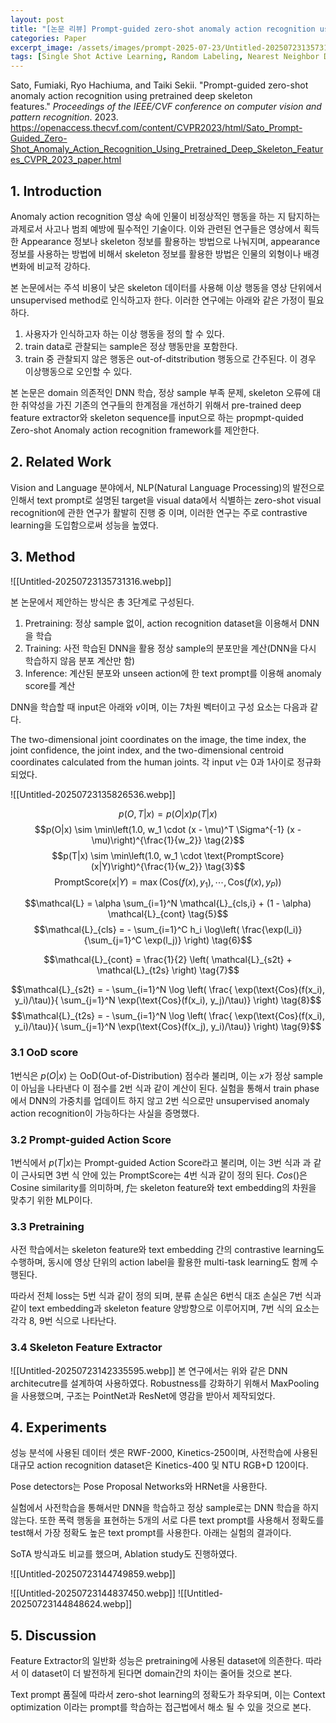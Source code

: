 ```yaml
---
layout: post
title: "[논문 리뷰] Prompt-guided zero-shot anomaly action recognition using pretrained deep skeleton features"
categories: Paper
excerpt_image: /assets/images/prompt-2025-07-23/Untitled-20250723135731316.webp
tags: [Single Shot Active Learning, Random Labeling, Nearest Neighbor Distance]
---
```


Sato, Fumiaki, Ryo Hachiuma, and Taiki Sekii. "Prompt-guided zero-shot anomaly action recognition using pretrained deep skeleton features." _Proceedings of the IEEE/CVF conference on computer vision and pattern recognition_. 2023. https://openaccess.thecvf.com/content/CVPR2023/html/Sato_Prompt-Guided_Zero-Shot_Anomaly_Action_Recognition_Using_Pretrained_Deep_Skeleton_Features_CVPR_2023_paper.html


## 1. Introduction

Anomaly action recognition 영상 속에 인물이 비정상적인 행동을 하는 지 탐지하는 과제로서 사고나 범죄 예방에 필수적인 기술이다. 이와 관련된 연구들은 영상에서 획득한 Appearance 정보나 skeleton 정보를 활용하는 방법으로 나눠지며, appearance 정보를 사용하는 방법에 비해서 skeleton 정보를 활용한 방법은 인물의 외형이나 배경 변화에 비교적 강하다.

본 논문에서는 주석 비용이 낮은 skeleton 데이터를 사용해 이상 행동을 영상 단위에서 unsupervised method로 인식하고자 한다. 이러한 연구에는 아래와 같은 가정이 필요하다. 

1. 사용자가 인식하고자 하는 이상 행동을 정의 할 수 있다.
2. train data로 관찰되는 sample은 정상 행동만을 포함한다.
3. train 중 관찰되지 않은 행동은 out-of-ditstribution 행동으로 간주된다. 이 경우 이상행동으로 오인할 수 있다.

본 논문은 domain 의존적인 DNN 학습, 정상 sample 부족 문제, skeleton 오류에 대한 취약성을 가진 기존의 연구들의 한계점을 개선하기 위해서 pre-trained deep feature extractor와 skeleton sequence를 input으로 하는 propmpt-quided Zero-shot Anomaly action recognition framework를 제안한다.


## 2. Related Work

Vision and Language 분야에서, NLP(Natural Language Processing)의 발전으로 인해서 text prompt로 설명된 target을 visual data에서 식별하는 zero-shot visual recognition에 관한 연구가 활발히 진행 중 이며, 이러한 연구는 주로 contrastive learning을 도입함으로써 성능을 높였다.


## 3. Method

![[Untitled-20250723135731316.webp]]

본 논문에서 제안하는 방식은 총 3단계로 구성된다.
1. Pretraining: 정상 sample 없이, action recognition dataset을 이용해서 DNN을 학습
2. Training: 사전 학습된 DNN을 활용 정상 sample의 분포만을 계산(DNN을 다시 학습하지 않음 분포 계산만 함)
3. Inference: 계산된 분포와 unseen action에 한 text prompt를 이용해 anomaly score를 계산

DNN을 학습할 때 input은 아래와 $v$이며, 이는 7차원 벡터이고 구성 요소는 다음과 같다.

The two-dimensional joint coordinates on the image, the time index, the joint confidence, the joint index, and the two-dimensional centroid coordinates calculated from the human joints. 각 input $v$는 0과 1사이로 정규화 되었다.

![[Untitled-20250723135826536.webp]]

$$p(O,T|x) = p(O|x)p(T|x) \tag{1}$$$$p(O|x) \sim \min\left(1.0, w_1 \cdot (x - \mu)^T \Sigma^{-1} (x - \mu)\right)^{\frac{1}{w_2}} \tag{2}$$$$p(T|x) \sim \min\left(1.0, w_1 \cdot \text{PromptScore}(x|Y)\right)^{\frac{1}{w_2}} \tag{3}$$
$$\text{PromptScore}(x|Y) = \max\left(\text{Cos}(f(x), y_1), \cdots, \text{Cos}(f(x), y_P)\right) \tag{4}$$

$$\mathcal{L} = \alpha \sum_{i=1}^N \mathcal{L}_{cls,i} + (1 - \alpha) \mathcal{L}_{cont} \tag{5}$$
$$\mathcal{L}_{cls} = - \sum_{i=1}^C h_i \log\left( \frac{\exp(l_i)}{\sum_{j=1}^C \exp(l_j)} \right) \tag{6}$$

$$\mathcal{L}_{cont} = \frac{1}{2} \left( \mathcal{L}_{s2t} + \mathcal{L}_{t2s} \right) \tag{7}$$

$$\mathcal{L}_{s2t} = - \sum_{i=1}^N \log \left( \frac{ \exp(\text{Cos}(f(x_i), y_i)/\tau)}{ \sum_{j=1}^N \exp(\text{Cos}(f(x_i), y_j)/\tau)} \right) \tag{8}$$
$$\mathcal{L}_{t2s} = - \sum_{i=1}^N \log \left( \frac{ \exp(\text{Cos}(f(x_i), y_i)/\tau)}{ \sum_{j=1}^N \exp(\text{Cos}(f(x_j), y_i)/\tau)} \right) \tag{9}$$

### 3.1 OoD score

1번식은 $p(O|x)$ 는 OoD(Out-of-Distribution) 점수라 불리며, 이는 $x$가 정상 sample이 아님을 나타낸다 이 점수를 2번 식과 같이 계산이 된다. 실험을 통해서 train phase에서 DNN의 가중치를 업데이트 하지 않고 2번 식으로만 unsupervised anomaly action recognition이 가능하다는 사실을 증명했다.

### 3.2 Prompt-guided Action Score

1번식에서 $p(T|x)$는 Prompt-guided Action Score라고 불리며, 이는 3번 식과 과 같이 근사되면 3번 식 안에 있는 PromptScore는 4번 식과 같이 정의 된다. $Cos()$은 Cosine similarity를 의미하며, $f$는 skeleton feature와 text embedding의 차원을 맞추기 위한 MLP이다.

### 3.3  Pretraining

사전 학습에서는 skeleton feature와 text embedding 간의 contrastive learning도 수행하며, 동시에 영상 단위의 action label을 활용한 multi-task learning도 함께 수행된다.

따라서 전체 loss는 5번 식과 같이 정의 되며, 분류 손실은 6번식 대조 손실은 7번 식과 같이 text embedding과 skeleton feature 양방향으로 이루어지며, 7번 식의 요소는 각각 8, 9번 식으로 나타난다. 

### 3.4 Skeleton Feature Extractor

![[Untitled-20250723142335595.webp]]
본 연구에서는 위와 같은 DNN architecutre를 설계하여 사용하였다. Robustness를 강화하기 위해서 MaxPooling을 사용했으며, 구조는 PointNet과 ResNet에 영감을 받아서 제작되었다.


## 4. Experiments

성능 분석에 사용된 데이터 셋은 RWF-2000, Kinetics-250이며, 사전학습에 사용된 대규모 action recognition dataset은 Kinetics-400 및 NTU RGB+D 120이다. 

Pose detectors는 Pose Proposal Networks와 HRNet을 사용한다. 

실험에서 사전학습을 통해서만 DNN을 학습하고 정상 sample로는 DNN 학습을 하지 않는다. 또한 폭력 행동을 표현하는 5개의 서로 다른 text prompt를 사용해서 정확도를 test해서 가장 정확도 높은 text prompt를 사용한다. 아래는 실험의 결과이다. 

SoTA 방식과도 비교를 했으며, Ablation study도 진행하였다.

![[Untitled-20250723144749859.webp]]

![[Untitled-20250723144837450.webp]]
![[Untitled-20250723144848624.webp]]


## 5. Discussion

Feature Extractor의 일반화 성능은 pretraining에 사용된 dataset에 의존한다. 따라서 이 dataset이 더 발전하게 된다면 domain간의 차이는 줄어들 것으로 본다.

Text prompt 품질에 따라서 zero-shot learning의 정확도가 좌우되며, 이는 Context optimization 이라는 prompt를 학습하는 접근법에서 해소 될 수 있을 것으로 본다.

